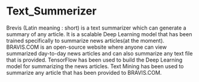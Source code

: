 # Text_Summerizer
Brevis (Latin meaning : short) is a text summarizer which can generate a summary of any article. It is a scalable Deep Learning model that has been trained specifically to summarize news articles(at the moment). BRAVIS.COM is an open-source website where anyone can view summarized day-to-day news articles and can also summarize any text file that is provided. TensorFlow has been used to build the Deep Learning model for summarizing the news articles. Text Mining has been used to summarize any article that has been provided to BRAVIS.COM.
